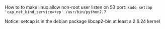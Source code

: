 


How to to make linux allow non-root user listen on 53 port:
`sudo setcap 'cap_net_bind_service=+ep' /usr/bin/python2.7`

Notice:
setcap is in the debian package libcap2-bin
at least a 2.6.24 kernel




